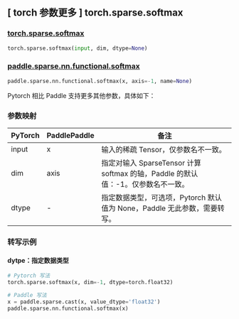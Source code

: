 ## [ torch 参数更多 ] torch.sparse.softmax

### [torch.sparse.softmax](https://pytorch.org/docs/1.13/generated/torch.sparse.softmax.html#torch.sparse.softmax)

```python
torch.sparse.softmax(input, dim, dtype=None)
```

### [paddle.sparse.nn.functional.softmax](https://www.paddlepaddle.org.cn/documentation/docs/zh/api/paddle/sparse/nn/functional/softmax_cn.html)

```python
paddle.sparse.nn.functional.softmax(x, axis=-1, name=None)
```

Pytorch 相比 Paddle 支持更多其他参数，具体如下：

### 参数映射

 |PyTorch  | PaddlePaddle |  备注       |
 |--------|  -------------| --------------------------------------------------------------------------------------|
 |input  |x       |  输入的稀疏 Tensor，仅参数名不一致。|
 |dim   |      axis|   指定对输入 SparseTensor 计算 softmax 的轴，Paddle 的默认值：-1。仅参数名不一致。|
 |dtype | -  | 指定数据类型，可选项，Pytorch 默认值为 None，Paddle 无此参数，需要转写。|
### 转写示例
#### dytpe：指定数据类型
```Python
# Pytorch 写法
torch.sparse.softmax(x, dim=-1, dtype=torch.float32)

# Paddle 写法
x = paddle.sparse.cast(x, value_dtype='float32')
paddle.sparse.nn.functional.softmax(x)
```
